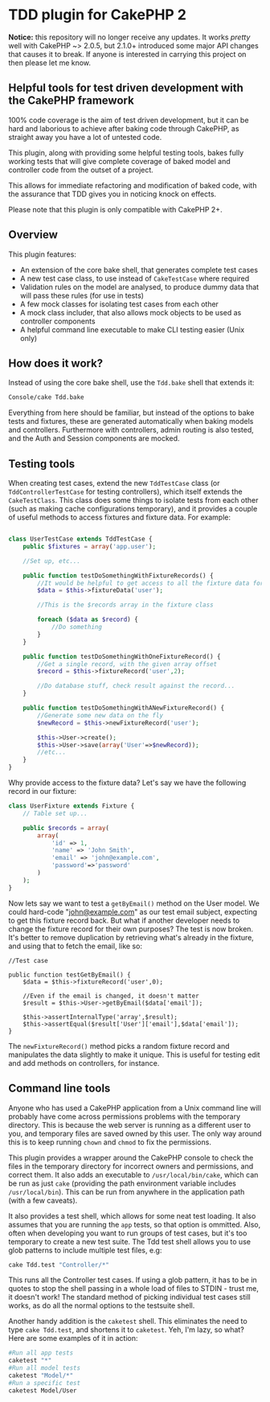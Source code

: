 # TDD plugin for CakePHP 2

**Notice:** this repository will no longer receive any updates. It works *pretty* well with CakePHP ~> 2.0.5, but 2.1.0+ introduced some major API changes that causes it to break. If anyone is interested in carrying this project on then please let me know.

## Helpful tools for test driven development with the CakePHP framework

100% code coverage is the aim of test driven development, but it can be hard and
laborious to achieve after baking code through CakePHP, as straight away
you have a lot of untested code.

This plugin, along with providing some helpful testing tools, bakes fully working tests
that will give complete coverage of baked model and controller code from the outset of a project.

This allows for immediate refactoring and modification of baked code, with the assurance that TDD gives you in noticing knock on effects.

Please note that this plugin is only compatible with CakePHP 2+.

## Overview

This plugin features:

- An extension of the core bake shell, that generates complete test cases
- A new test case class, to use instead of `CakeTestCase` where required
- Validation rules on the model are analysed, to produce dummy data that will pass these rules (for use in tests)
- A few mock classes for isolating test cases from each other
- A mock class includer, that also allows mock objects to be used as controller components
- A helpful command line executable to make CLI testing easier (Unix only)

## How does it work?

Instead of using the core bake shell, use the `Tdd.bake` shell that extends it:

```bash
Console/cake Tdd.bake
```

Everything from here should be familiar, but instead of the options to bake tests and fixtures,
these are generated automatically when baking models and controllers. Furthermore with controllers, admin
routing is also tested, and the Auth and Session components are mocked.

## Testing tools

When creating test cases, extend the new `TddTestCase` class (or `TddControllerTestCase`
for testing controllers), which itself extends the `CakeTestClass`.
This class does some things to isolate tests from each other
(such as making cache configurations temporary), and it provides
a couple of useful methods to access fixtures and fixture data. For example:

```php

class UserTestCase extends TddTestCase {
	public $fixtures = array('app.user');

	//Set up, etc...

	public function testDoSomethingWithFixtureRecords() {
		//It would be helpful to get access to all the fixture data for 'user'
		$data = $this->fixtureData('user');

		//This is the $records array in the fixture class

		foreach ($data as $record) {
			//Do something
		}
	}

	public function testDoSomethingWithOneFixtureRecord() {
		//Get a single record, with the given array offset
		$record = $this->fixtureRecord('user',2);

		//Do database stuff, check result against the record...
	}

	public function testDoSomethingWithANewFixtureRecord() {
		//Generate some new data on the fly
		$newRecord = $this->newFixtureRecord('user');

		$this->User->create();
		$this->User->save(array('User'=>$newRecord));
		//etc...
	}
}
```

Why provide access to the fixture data? Let's say we have the following record in our fixture:

```php
class UserFixture extends Fixture {
	// Table set up...

	public $records = array(
		array(
			'id' => 1,
			'name' => 'John Smith',
			'email' => 'john@example.com',
			'password'=>'password'
		)
	);
}
```

Now lets say we want to test a `getByEmail()` method on the User model. We could hard-code "john@example.com" as our test email subject, expecting to get this fixture record back.
But what if another developer needs to change the fixture record for their own purposes? The test is now broken.
It's better to remove duplication by retrieving what's already in the fixture, and using that to fetch the email, like so:

```
//Test case

public function testGetByEmail() {
	$data = $this->fixtureRecord('user',0);

	//Even if the email is changed, it doesn't matter
	$result = $this->User->getByEmail($data['email']);

	$this->assertInternalType('array',$result);
	$this->assertEqual($result['User']['email'],$data['email']);
}
```

The `newFixtureRecord()` method picks a random fixture record and manipulates the data slightly to make it unique. This is useful for testing edit and add methods on controllers, for instance.

## Command line tools

Anyone who has used a CakePHP application from a Unix command line will probably have come across permissions problems with the temporary directory. This is because the web server is running as a different user to you, and temporary files are saved owned by this user.
The only way around this is to keep running `chown` and `chmod` to fix the permissions.

This plugin provides a wrapper around the CakePHP console to check the files in the temporary directory for incorrect owners and permissions, and correct them. It also adds an executable to `/usr/local/bin/cake`, which can be run as just `cake` (providing the path environment variable includes `/usr/local/bin`). This can be run from anywhere in the application path (with a few caveats).

It also provides a test shell, which allows for some neat test loading. It also assumes that you are running the `app` tests, so that option is ommitted. Also, often when developing you want to run groups of test cases, but it's too temporary to create a new test suite. The Tdd test shell allows you to use glob patterns to include multiple test files, e.g:

```bash
cake Tdd.test "Controller/*"
```

This runs all the Controller test cases. If using a glob pattern, it has to be in quotes to stop the shell passing in a whole load of files to STDIN - trust me, it doesn't work! The standard method of picking individual test cases still works, as do all the normal options to the testsuite shell.

Another handy addition is the `caketest` shell. This eliminates the need to type `cake Tdd.test`, and shortens it to `caketest`. Yeh, I'm lazy, so what? Here are some examples of it in action:

```bash
#Run all app tests
caketest "*"
#Run all model tests
caketest "Model/*"
#Run a specific test
caketest Model/User
```

